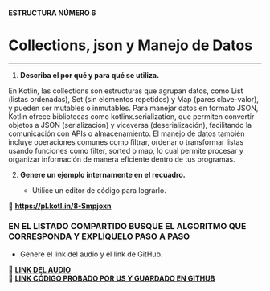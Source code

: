 #### ESTRUCTURA NÚMERO 6
# Collections, json y Manejo de Datos

---

1. **Describa el por qué y para qué se utiliza.**

En Kotlin, las collections son estructuras que agrupan datos, como List (listas ordenadas), Set (sin elementos repetidos) y Map (pares clave-valor), y pueden ser mutables o inmutables. Para manejar datos en formato JSON, Kotlin ofrece bibliotecas como kotlinx.serialization, que permiten convertir objetos a JSON (serialización) y viceversa (deserialización), facilitando la comunicación con APIs o almacenamiento. El manejo de datos también incluye operaciones comunes como filtrar, ordenar o transformar listas usando funciones como filter, sorted o map, lo cual permite procesar y organizar información de manera eficiente dentro de tus programas.
   
2. **Genere un ejemplo internamente en el recuadro.**  

   - Utilice un editor de código para lograrlo.  

🔗 **https://pl.kotl.in/8-Smpjoxn** 

### EN EL LISTADO COMPARTIDO BUSQUE EL ALGORITMO QUE CORRESPONDA Y EXPLÍQUELO PASO A PASO  
- Genere el link del audio y el link de GitHub.  

🔗 **[LINK DEL AUDIO]()**  
🔗 **[LINK CÓDIGO PROBADO POR US Y GUARDADO EN GITHUB]()**

